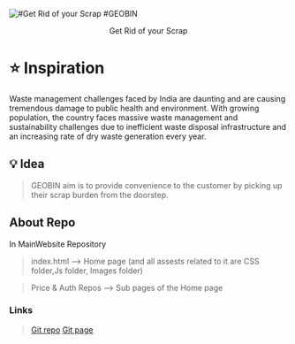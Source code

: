 ![ #Get Rid of your Scrap](https://i.ibb.co/54B2K0p/logo-geo.jpg)
#GEOBIN
<center> Get Rid of your Scrap </center>


 # ⭐ Inspiration

Waste management challenges faced by India are daunting and are causing tremendous damage to public health and environment. 
With growing population, the country faces massive waste management and sustainability challenges due to inefficient waste disposal infrastructure and an increasing rate of dry waste generation every year.

## 💡 Idea

>GEOBIN aim is to provide convenience to the customer by picking up their scrap burden from the doorstep.

## About Repo

In MainWebsite Repository 
   >index.html --> Home page (and all assests related to it are CSS folder,Js folder, Images folder)


   >Price & Auth Repos --> Sub pages of the Home page 
   
### Links

   > [Git repo](https://github.com/GEOBIN-INGENIUM-21/Mainwebsite)
   > [Git page](https://geobin-ingenium-21.github.io/Mainwebsite/)
